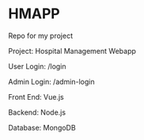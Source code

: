 # HMAPP
Repo for my project

Project: Hospital Management Webapp


User Login: /login

Admin Login: /admin-login



Front End: Vue.js

Backend: Node.js

Database: MongoDB
